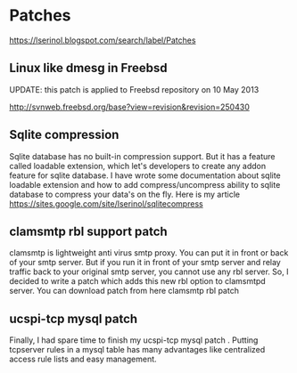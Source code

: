 # Patches

https://lserinol.blogspot.com/search/label/Patches



## Linux like dmesg in Freebsd
UPDATE:  this patch is applied to Freebsd repository on  10 May 2013

http://svnweb.freebsd.org/base?view=revision&revision=250430

## Sqlite compression
Sqlite database has no built-in compression support. But it has a feature called loadable extension, which let's developers to create any addon feature for sqlite database. I have wrote some documentation about sqlite loadable extension and how to add compress/uncompress ability to sqlite database to compress your data's on the fly.
Here is my article https://sites.google.com/site/lserinol/sqlitecompress

## clamsmtp rbl support patch
clamsmtp is lightweight anti virus smtp proxy. You can put it in front or back of your smtp server. But if you run it in front of your smtp server and relay traffic back to your original smtp server, you cannot use any rbl server.
So, I decided to write a patch which adds this new rbl option to clamsmtpd server. You can download patch from here clamsmtp rbl patch

## ucspi-tcp mysql patch

Finally, I had spare time to finish my ucspi-tcp mysql patch . Putting tcpserver rules in a mysql table has many advantages like centralized access rule lists and easy management.
